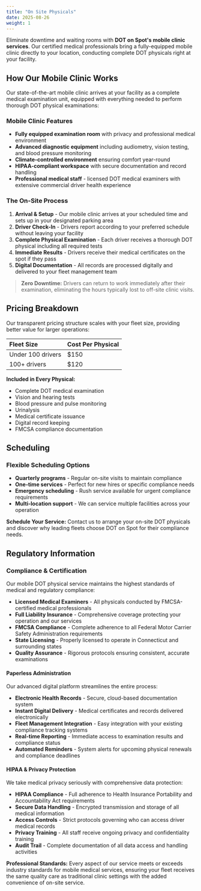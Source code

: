 ```yaml
---
title: "On Site Physicals"
date: 2025-08-26
weight: 1
---
```


Eliminate downtime and waiting rooms with **DOT on Spot's mobile clinic services**. Our certified medical professionals bring a fully-equipped mobile clinic directly to your location, conducting complete DOT physicals right at your facility.

## How Our Mobile Clinic Works

Our state-of-the-art mobile clinic arrives at your facility as a complete medical examination unit, equipped with everything needed to perform thorough DOT physical examinations:

### Mobile Clinic Features
- **Fully equipped examination room** with privacy and professional medical environment
- **Advanced diagnostic equipment** including audiometry, vision testing, and blood pressure monitoring
- **Climate-controlled environment** ensuring comfort year-round
- **HIPAA-compliant workspace** with secure documentation and record handling
- **Professional medical staff** - licensed DOT medical examiners with extensive commercial driver health experience

### The On-Site Process

1. **Arrival & Setup** - Our mobile clinic arrives at your scheduled time and sets up in your designated parking area
2. **Driver Check-In** - Drivers report according to your preferred schedule without leaving your facility
3. **Complete Physical Examination** - Each driver receives a thorough DOT physical including all required tests
4. **Immediate Results** - Drivers receive their medical certificates on the spot if they pass
5. **Digital Documentation** - All records are processed digitally and delivered to your fleet management team

> **Zero Downtime:** Drivers can return to work immediately after their examination, eliminating the hours typically lost to off-site clinic visits.

## Pricing Breakdown

Our transparent pricing structure scales with your fleet size, providing better value for larger operations:

|Fleet Size|Cost Per Physical|
|:-|:-|
|Under 100 drivers|$150|
|100+ drivers|$120|

**Included in Every Physical:**
- Complete DOT medical examination
- Vision and hearing tests
- Blood pressure and pulse monitoring
- Urinalysis
- Medical certificate issuance
- Digital record keeping
- FMCSA compliance documentation

## Scheduling

### Flexible Scheduling Options
- **Quarterly programs** - Regular on-site visits to maintain compliance
- **One-time services** - Perfect for new hires or specific compliance needs
- **Emergency scheduling** - Rush service available for urgent compliance requirements
- **Multi-location support** - We can service multiple facilities across your operation

**Schedule Your Service:** Contact us to arrange your on-site DOT physicals and discover why leading fleets choose DOT on Spot for their compliance needs.

## Regulatory Information

### Compliance & Certification
Our mobile DOT physical service maintains the highest standards of medical and regulatory compliance:

- **Licensed Medical Examiners** - All physicals conducted by FMCSA-certified medical professionals
- **Full Liability Insurance** - Comprehensive coverage protecting your operation and our services
- **FMCSA Compliance** - Complete adherence to all Federal Motor Carrier Safety Administration requirements
- **State Licensing** - Properly licensed to operate in Connecticut and surrounding states
- **Quality Assurance** - Rigorous protocols ensuring consistent, accurate examinations

#### Paperless Administration
Our advanced digital platform streamlines the entire process:

- **Electronic Health Records** - Secure, cloud-based documentation system
- **Instant Digital Delivery** - Medical certificates and records delivered electronically
- **Fleet Management Integration** - Easy integration with your existing compliance tracking systems
- **Real-time Reporting** - Immediate access to examination results and compliance status
- **Automated Reminders** - System alerts for upcoming physical renewals and compliance deadlines

#### HIPAA & Privacy Protection
We take medical privacy seriously with comprehensive data protection:

- **HIPAA Compliance** - Full adherence to Health Insurance Portability and Accountability Act requirements
- **Secure Data Handling** - Encrypted transmission and storage of all medical information
- **Access Controls** - Strict protocols governing who can access driver medical records
- **Privacy Training** - All staff receive ongoing privacy and confidentiality training
- **Audit Trail** - Complete documentation of all data access and handling activities

**Professional Standards:** Every aspect of our service meets or exceeds industry standards for mobile medical services, ensuring your fleet receives the same quality care as traditional clinic settings with the added convenience of on-site service.
